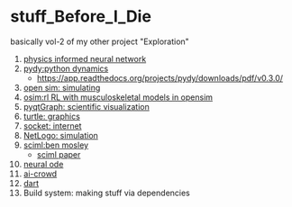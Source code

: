 # stuff_Before_I_Die

basically vol-2 of my other project "Exploration"

1. [physics informed neural network](https://idrlnet.readthedocs.io/en/latest/user/get_started/tutorial.html)
2. [pydy:python dynamics](https://www.pydy.org/documentation.html#)
   - https://app.readthedocs.org/projects/pydy/downloads/pdf/v0.3.0/
3. [open sim: simulating](https://simtk.org/projects/opensim)
4. [osim:rl RL with musculoskeletal models in opensim](https://osim-rl.kidzinski.com/)
5. [pyqtGraph: scientific visualization](https://www.pyqtgraph.org/)
6. [turtle: graphics](https://docs.python.org/3/library/turtle.html#id1)
7. [socket: internet](https://docs.python.org/3/library/socket.html)
8. [NetLogo: simulation](https://ccl.northwestern.edu/netlogo/bind/)
9. [sciml:ben mosley](https://benmoseley.blog/)
   - [sciml paper](https://www.osti.gov/servlets/purl/1478744)
10. [neural ode](https://docs.kidger.site/diffrax/examples/neural_ode/)
11. [ai-crowd](https://www.aicrowd.com/)
12. [dart](https://dartsim.github.io/)
13. Build system: making stuff via dependencies
